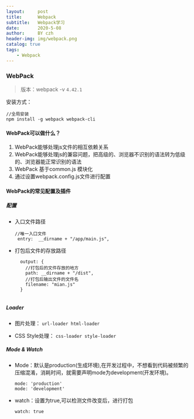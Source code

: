 ```yaml
---
layout:     post
title:      Webpack
subtitle:   Webpack学习
date:       2020-5-08
author:     BY czh
header-img: img/webpack.png
catalog: true
tags:
    - Webpack
---
```


### WebPack

>版本：webpack -v `4.42.1`

安装方式：

```
//全局安装
npm install -g webpack webpack-cli
```	

#### WebPack可以做什么？

1. WebPack能够处理js文件的相互依赖关系
2. WebPack能够处理js的兼容问题，把高级的、浏览器不识别的语法转为低级的、浏览器能正常识别的语法
3. WebPack 基于common.js 模块化
4. 通过设置webpack.config.js文件进行配置

#### WebPack的常见配置及插件

##### 配置

* 入口文件路径

	```
	//唯一入口文件
	 entry:  __dirname + "/app/main.js",
	
	```
 
* 打包后文件的存放路径

	```
	  output: {
	    //打包后的文件存放的地方
	    path: __dirname + "/dist",
	    //打包后输出文件的文件名
	    filename: "mian.js"
	  }
	  
	```
	
##### Loader

* 图片处理：
`url-loader	html-loader`

* CSS Style处理：
`css-loader	style-loader`

##### Mode & Watch

* Mode：默认是production(生成环境),在开发过程中，不想看到代码被频繁的压缩混淆，消耗时间，就需要声明mode为development(开发环境)。
  	
	```
	mode: 'production'
	mode: 'development'
	```
 
* watch：设置为true,可以检测文件改变后，进行打包

	`watch: true`

